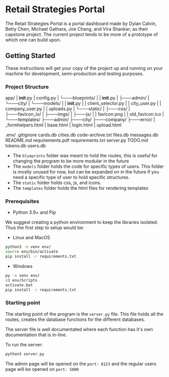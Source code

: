 # Retail Strategies Portal

The Retail Strategies Portal is a portal dashboard made by Dylan Calvin, Betty Chen, Michael Gathara, Joe Chang, and Vira Shankar; as their capstone project. The current project tends to be more of a prototype of which one can build upon. 

## Getting Started

These instructions will get your copy of the project up and running on your machine for development, semi-production and testing purposes.

### Project Structure
app/
|   __init__.py
|   config.py
|
└───blueprints/
|   |   __init__.py
|   ├───admin/
|   └───city/
|
└───models/
|   |   __init__.py
|   |   client_selector.py
|   |   city_user.py
|   |   company_user.py
|   |   uploads.py
|
└───static/
|   ├───css/
|   ├───favicon_io/
|   ├───imgs/
|   ├───js/
|   |   favicon.png
|   |   old_favicon.ico
|
└───templates/
    ├───admin/
    ├───city/
    ├───company/
    ├───error/
    |   _formhelpers.html
    |   base.html
    |   login.html
    |   upload.html

.env/
.gitignore
cards.db
cities.db
code-archive.txt
files.db
messages.db
README.md
requirements.pdf
requirements.txt
server.py
TODO.md
tokens.db
users.db


* The `blueprints` folder was meant to hold the routes, this is useful for changing the program to be more modular in the future
* The `models` folder holds the code for specific types of users. This folder is mostly unused for now, but can be expanded on in the future if you need a specific type of user to hold specific structures.
* The `static` folder holds css, js, and icons.
* The `templates` folder holds the html files for rendering templates 

### Prerequisites

- Python 3.9+ and Pip

We suggest creating a python environment to keep the libraries isolated. Thus the first step to setup would be:

* Linux and MacOS
```bash
python3 -m venv env/
source env/bin/activate
pip install -r requirements.txt
```

* Windows
```bash
py -m venv env/
cd env/Scripts
activate.bat
pip install -r requirements.txt
```

### Starting point
The starting point of the program is the `server.py` file. This file holds all the routes, creates the database functions for the different databases. 

The server file is well documentated where each function has it's own documentation that is in-line. 

To run the server:

```bash
python3 server.py
```

The admin page will be opened on the `port: 8123` and the regular users page will be opened on `port: 5000`